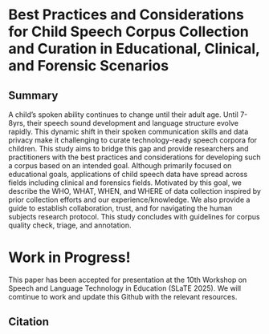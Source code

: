 # Best Practices and Considerations for Child Speech Corpus Collection and Curation in Educational, Clinical, and Forensic Scenarios

## Summary 

A child’s spoken ability continues to change until their adult age. Until 7-8yrs, their speech sound development and language structure evolve rapidly. This dynamic shift in their spoken communication skills and data privacy make it challenging to curate technology-ready speech corpora for children. This study aims to bridge this gap and provide researchers and practitioners with the best practices and considerations for developing such a corpus based on an intended goal. Although primarily focused on educational goals, applications of child speech data have spread across fields including clinical and forensics fields. Motivated by this goal, we describe the WHO, WHAT, WHEN, and WHERE of data collection inspired by prior collection efforts and our experience/knowledge. We also provide a guide to establish collaboration, trust, and for navigating the human subjects research protocol. This study concludes with guidelines for corpus quality check, triage, and annotation.

# Work in Progress! 

This paper has been accepted for presentation at the 10th Workshop on Speech and Language Technology in Education (SLaTE 2025). We will comtinue to work and update this Github with the relevant resources. 

## Citation

